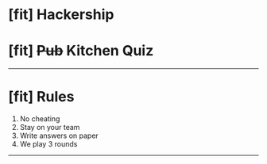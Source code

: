 # [fit] Hackership 
# [fit] ~~Pub~~ Kitchen Quiz



---

# [fit] Rules

1. No cheating
2. Stay on your team
3. Write answers on paper
4. We play 3 rounds


---

